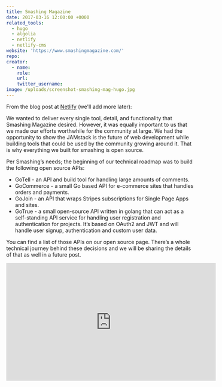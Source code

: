 ```yaml
---
title: Smashing Magazine
date: 2017-03-16 12:00:00 +0000
related_tools:
  - hugo
  - algolia
  - netlify
  - netlify-cms
website: 'https://www.smashingmagazine.com/'
repo:
creator:
  - name:
    role:
    url:
    twitter_username:
image: /uploads/screenshot-smashing-mag-hugo.jpg
---
```

From the blog post at [Netlify](https://www.netlify.com/blog/2017/03/16/smashing-magazine-just-got-10x-faster/) (we'll add more later):

We wanted to deliver every single tool, detail, and functionality that Smashing Magazine desired. However, it was equally important to us that we made our efforts worthwhile for the community at large. We had the opportunity to show the JAMstack is the future of web development while building tools that could be used by the community growing around it. That is why everything we built for smashing is open source.

Per Smashing’s needs; the beginning of our technical roadmap was to build the following open source APIs:

- GoTell - an API and build tool for handling large amounts of comments.
- GoCommerce - a small Go based API for e-commerce sites that handles orders and payments.
- GoJoin -  an API that wraps Stripes subscriptions for Single Page Apps and sites.
- GoTrue - a small open-source API written in golang that can act as a self-standing API service for handling user registration and authentication for projects. It’s based on OAuth2 and JWT and will handle user signup, authentication and custom user data.

You can find a list of those APIs on our open source page. There’s a whole technical journey behind these decisions and we will be sharing the details of that as well in a future post.


<div class="embed-container">
  <iframe width="560" height="315" src="https://www.youtube.com/embed/rB4Cl5LSe2c" frameborder="0" allowfullscreen></iframe>
</div>
